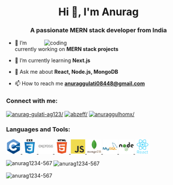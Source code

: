 <h1 align="center">Hi 👋, I'm Anurag</h1>
<h3 align="center">A passionate MERN stack developer from India</h3>
<img align="right" alt="coding" width="400" src="https://cdn.dribbble.com/users/1162077/screenshots/3848914/programmer.gif" >

- 🔭 I’m currently working on **MERN stack projects**

- 🌱 I’m currently learning **Next.js**

- 💬 Ask me about **React, Node.js, MongoDB**

- 📫 How to reach me **anuraggulati08448@gmail.com**

<h3 align="left">Connect with me:</h3>
<p align="left">
<!-- <a href="https://linkedin.com/in/https://www.linkedin.com/in/anurag-gulati-ag123/" target="blank"><img align="center" src="https://raw.githubusercontent.com/rahuldkjain/github-profile-readme-generator/master/src/images/icons/Social/linked-in-alt.svg" alt="https://www.linkedin.com/in/anurag-gulati-ag123/" height="30" width="40" /></a>
<a href="https://www.leetcode.com/https://leetcode.com/u/abzeff/" target="blank"><img align="center" src="https://raw.githubusercontent.com/rahuldkjain/github-profile-readme-generator/master/src/images/icons/Social/leet-code.svg" alt="https://leetcode.com/u/abzeff/" height="30" width="40" /></a>
<a href="https://auth.geeksforgeeks.org/user/https://www.geeksforgeeks.org/user/anuraggulhomx/" target="blank"><img align="center" src="https://raw.githubusercontent.com/rahuldkjain/github-profile-readme-generator/master/src/images/icons/Social/geeks-for-geeks.svg" alt="https://www.geeksforgeeks.org/user/anuraggulhomx/" height="30" width="40" /></a> -->
<a href="https://linkedin.com/in/anurag-gulati-ag123/" target="blank"><img align="center" src="https://raw.githubusercontent.com/rahuldkjain/github-profile-readme-generator/master/src/images/icons/Social/linked-in-alt.svg" alt="anurag-gulati-ag123/" height="30" width="40" /></a>
<a href="https://www.leetcode.com/abzeff/" target="blank"><img align="center" src="https://raw.githubusercontent.com/rahuldkjain/github-profile-readme-generator/master/src/images/icons/Social/leet-code.svg" alt="abzeff/" height="30" width="40" /></a>
<a href="https://auth.geeksforgeeks.org/user/anuraggulhomx/" target="blank"><img align="center" src="https://raw.githubusercontent.com/rahuldkjain/github-profile-readme-generator/master/src/images/icons/Social/geeks-for-geeks.svg" alt="anuraggulhomx/" height="30" width="40" /></a>
</p>

<h3 align="left">Languages and Tools:</h3>
<p align="left"> <a href="https://www.w3schools.com/cpp/" target="_blank" rel="noreferrer"> <img src="https://raw.githubusercontent.com/devicons/devicon/master/icons/cplusplus/cplusplus-original.svg" alt="cplusplus" width="40" height="40"/> </a> <a href="https://www.w3schools.com/css/" target="_blank" rel="noreferrer"> <img src="https://raw.githubusercontent.com/devicons/devicon/master/icons/css3/css3-original-wordmark.svg" alt="css3" width="40" height="40"/> </a> <a href="https://expressjs.com" target="_blank" rel="noreferrer"> <img src="https://raw.githubusercontent.com/devicons/devicon/master/icons/express/express-original-wordmark.svg" alt="express" width="40" height="40"/> </a> <a href="https://www.w3.org/html/" target="_blank" rel="noreferrer"> <img src="https://raw.githubusercontent.com/devicons/devicon/master/icons/html5/html5-original-wordmark.svg" alt="html5" width="40" height="40"/> </a> <a href="https://developer.mozilla.org/en-US/docs/Web/JavaScript" target="_blank" rel="noreferrer"> <img src="https://raw.githubusercontent.com/devicons/devicon/master/icons/javascript/javascript-original.svg" alt="javascript" width="40" height="40"/> </a> <a href="https://www.mongodb.com/" target="_blank" rel="noreferrer"> <img src="https://raw.githubusercontent.com/devicons/devicon/master/icons/mongodb/mongodb-original-wordmark.svg" alt="mongodb" width="40" height="40"/> </a> <a href="https://www.mysql.com/" target="_blank" rel="noreferrer"> <img src="https://raw.githubusercontent.com/devicons/devicon/master/icons/mysql/mysql-original-wordmark.svg" alt="mysql" width="40" height="40"/> </a> <a href="https://nodejs.org" target="_blank" rel="noreferrer"> <img src="https://raw.githubusercontent.com/devicons/devicon/master/icons/nodejs/nodejs-original-wordmark.svg" alt="nodejs" width="40" height="40"/> </a> <a href="https://reactjs.org/" target="_blank" rel="noreferrer"> <img src="https://raw.githubusercontent.com/devicons/devicon/master/icons/react/react-original-wordmark.svg" alt="react" width="40" height="40"/> </a> </p>

<p><img align="left" src="https://github-readme-stats.vercel.app/api/top-langs?username=anurag1234-567&show_icons=true&locale=en&layout=compact" alt="anurag1234-567" /></p>

<p>&nbsp;<img align="center" src="https://github-readme-stats.vercel.app/api?username=anurag1234-567&show_icons=true&locale=en" alt="anurag1234-567" /></p>

<p><img align="center" src="https://github-readme-streak-stats.herokuapp.com/?user=anurag1234-567&" alt="anurag1234-567" /></p>
